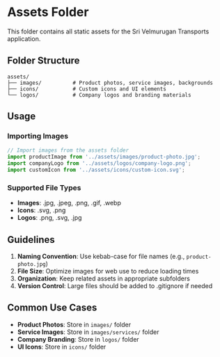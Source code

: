 # Assets Folder

This folder contains all static assets for the Sri Velmurugan Transports application.

## Folder Structure

```
assets/
├── images/          # Product photos, service images, backgrounds
├── icons/           # Custom icons and UI elements
└── logos/           # Company logos and branding materials
```

## Usage

### Importing Images
```typescript
// Import images from the assets folder
import productImage from '../assets/images/product-photo.jpg';
import companyLogo from '../assets/logos/company-logo.png';
import customIcon from '../assets/icons/custom-icon.svg';
```

### Supported File Types
- **Images**: .jpg, .jpeg, .png, .gif, .webp
- **Icons**: .svg, .png
- **Logos**: .png, .svg, .jpg

## Guidelines

1. **Naming Convention**: Use kebab-case for file names (e.g., `product-photo.jpg`)
2. **File Size**: Optimize images for web use to reduce loading times
3. **Organization**: Keep related assets in appropriate subfolders
4. **Version Control**: Large files should be added to .gitignore if needed

## Common Use Cases

- **Product Photos**: Store in `images/` folder
- **Service Images**: Store in `images/services/` folder
- **Company Branding**: Store in `logos/` folder
- **UI Icons**: Store in `icons/` folder 
